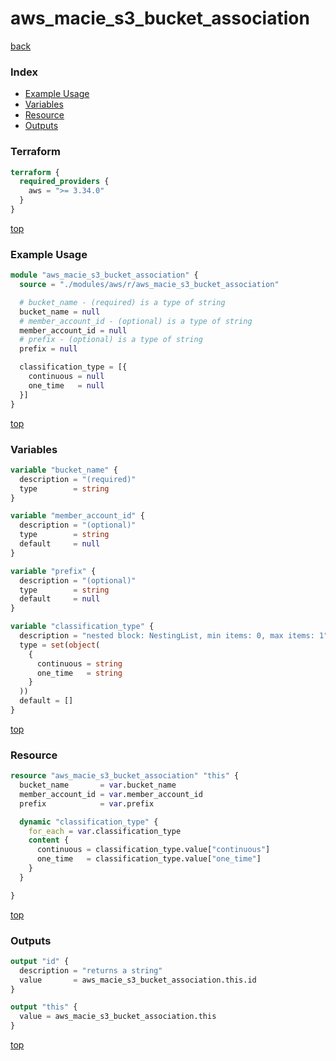 # aws_macie_s3_bucket_association

[back](../aws.md)

### Index

- [Example Usage](#example-usage)
- [Variables](#variables)
- [Resource](#resource)
- [Outputs](#outputs)

### Terraform

```terraform
terraform {
  required_providers {
    aws = ">= 3.34.0"
  }
}
```

[top](#index)

### Example Usage

```terraform
module "aws_macie_s3_bucket_association" {
  source = "./modules/aws/r/aws_macie_s3_bucket_association"

  # bucket_name - (required) is a type of string
  bucket_name = null
  # member_account_id - (optional) is a type of string
  member_account_id = null
  # prefix - (optional) is a type of string
  prefix = null

  classification_type = [{
    continuous = null
    one_time   = null
  }]
}
```

[top](#index)

### Variables

```terraform
variable "bucket_name" {
  description = "(required)"
  type        = string
}

variable "member_account_id" {
  description = "(optional)"
  type        = string
  default     = null
}

variable "prefix" {
  description = "(optional)"
  type        = string
  default     = null
}

variable "classification_type" {
  description = "nested block: NestingList, min items: 0, max items: 1"
  type = set(object(
    {
      continuous = string
      one_time   = string
    }
  ))
  default = []
}
```

[top](#index)

### Resource

```terraform
resource "aws_macie_s3_bucket_association" "this" {
  bucket_name       = var.bucket_name
  member_account_id = var.member_account_id
  prefix            = var.prefix

  dynamic "classification_type" {
    for_each = var.classification_type
    content {
      continuous = classification_type.value["continuous"]
      one_time   = classification_type.value["one_time"]
    }
  }

}
```

[top](#index)

### Outputs

```terraform
output "id" {
  description = "returns a string"
  value       = aws_macie_s3_bucket_association.this.id
}

output "this" {
  value = aws_macie_s3_bucket_association.this
}
```

[top](#index)